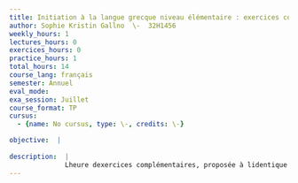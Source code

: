 ```yaml
---
title: Initiation à la langue grecque niveau élémentaire : exercices complémentaires
author: Sophie Kristin Gallno  \-  32H1456
weekly_hours: 1
lectures_hours: 0
exercices_hours: 0
practice_hours: 1
total_hours: 14
course_lang: français
semester: Annuel
eval_mode: 
exa_session: Juillet
course_format: TP
cursus:
  - {name: No cursus, type: \-, credits: \-}

objective:  |
            
description:  |
              Lheure dexercices complémentaires, proposée à lidentique deux fois dans la semaine, est un TP permettant dexercer et de consolider les notions apprises lors du cours-séminaire dinitiation à la langue grecque (niveau élémentaire). Il offre également loccasion de découvrir une diversité de petits textes dauteurs grecs en langue original.
---
```

